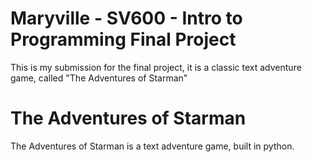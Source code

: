 # Maryville - SV600 - Intro to Programming Final Project

This is my submission for the final project, it is a classic text adventure game, called "The Adventures of Starman"

# The Adventures of Starman

The Adventures of Starman is a text adventure game, built in python.